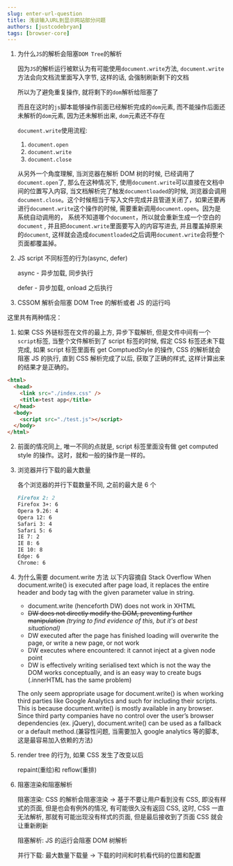 ```yaml
---
slug: enter-url-question
title: 浅谈输入URL到显示网站部分问题
authors: [justcodebryan]
tags: [browser-core]
---
```


1. 为什么`JS`的解析会阻塞`DOM Tree`的解析

   因为`JS`的解析运行被默认为有可能使用`document.write`方法, `document.write`方法会向文档流里面写入字节, 这样的话, 会强制刷新剩下的文档

   所以为了避免重复操作, 就将剩下的`dom`解析给阻塞了

   而且在这时的`js`脚本能够操作前面已经解析完成的`dom`元素, 而不能操作后面还未解析的`dom`元素, 因为还未解析出来, `dom`元素还不存在

   `document.write`使用流程:

   1. `document.open`
   2. `document.write`
   3. `document.close`

   从另外一个角度理解, 当浏览器在解析 DOM 树的时候, 已经调用了`document.open`了, 那么在这种情况下, 使用`document.write`可以直接在文档中间的位置写入内容, 当文档解析完了触发`documentloaded`的时候, 浏览器会调用`document.close`。这个时候相当于写入文件完成并且管道关闭了，如果还要再进行`document.write`这个操作的时候, 需要重新调用`document.open`。因为是系统自动调用的， 系统不知道哪个`document`，所以就会重新生成一个空白的`document` , 并且把`document.write`里面要写入的内容写进去, 并且覆盖掉原来的`document`, 这样就会造成`documentloaded`之后调用`document.write`会将整个页面都覆盖掉。

2. JS script 不同标签的行为(async, defer)

   async - 异步加载, 同步执行

   defer - 异步加载, onload 之后执行

3. CSSOM 解析会阻塞 DOM Tree 的解析或者 JS 的运行吗

这里共有两种情况：

1. 如果 CSS 外链标签在文件的最上方, 异步下载解析, 但是文件中间有一个`script`标签, 当整个文件解析到了 script 标签的时候, 假定 CSS 标签还未下载完成, 如果 script 标签里面有 get ComptuedStyle 的操作, CSS 的解析就会阻塞 JS 的执行, 直到 CSS 解析完成了以后, 获取了正确的样式, 这样计算出来的结果才是正确的。

```html
<html>
  <head>
    <link src="./index.css" />
    <title>test app</title>
  </head>
  <body>
    <script src="./test.js"></script>
  </body>
</html>
```

2. 前面的情况同上, 唯一不同的点就是, script 标签里面没有做 get computed style 的操作。这时，就和一般的操作是一样的。

3. 浏览器并行下载的最大数量

   各个浏览器的并行下载数量不同, 之前的最大是 6 个

   ```markdown
   Firefox 2: 2
   Firefox 3+: 6
   Opera 9.26: 4
   Opera 12: 6
   Safari 3: 4
   Safari 5: 6
   IE 7: 2
   IE 8: 6
   IE 10: 8
   Edge: 6
   Chrome: 6
   ```

4. 为什么需要 document.write 方法
   以下内容摘自 Stack Overflow
   When document.write() is executed after page load, it replaces the entire header and body tag with the given parameter value in string.

   - document.write (henceforth DW) does not work in XHTML
   - ~~DW does not directly modify the DOM, preventing further manipulation~~ _(trying to find evidence of this, but it's at best situational)_
   - DW executed after the page has finished loading will overwrite the page, or write a new page, or not work
   - DW executes where encountered: it cannot inject at a given node point
   - DW is effectively writing serialised text which is not the way the DOM works conceptually, and is an easy way to create bugs (.innerHTML has the same problem)

   The only seem appropriate usage for document.write() is when working third parties like Google Analytics and such for including their scripts. This is because document.write() is mostly available in any browser. Since third party companies have no control over the user’s browser dependencies (ex. jQuery), document.write() can be used as a fallback or a default method.(兼容性问题, 当需要加入 google analytics 等的脚本, 这是最容易加入依赖的方法)

5. render tree 的行为, 如果 CSS 发生了改变以后

   repaint(重绘)和 reflow(重排)

6. 阻塞渲染和阻塞解析

   阻塞渲染: CSS 的解析会阻塞渲染 -> 基于不要让用户看到没有 CSS, 即没有样式的页面, 但是也会有例外的情况, 有可能很久没有返回 CSS, 这时, CSS 一直无法解析, 那就有可能出现没有样式的页面, 但是最后接收到了页面 CSS 就会让重新刷新

   阻塞解析: JS 的运行会阻塞 DOM 树解析

   并行下载: 最大数量下载量 -> 下载的时间和时机看代码的位置和配置
